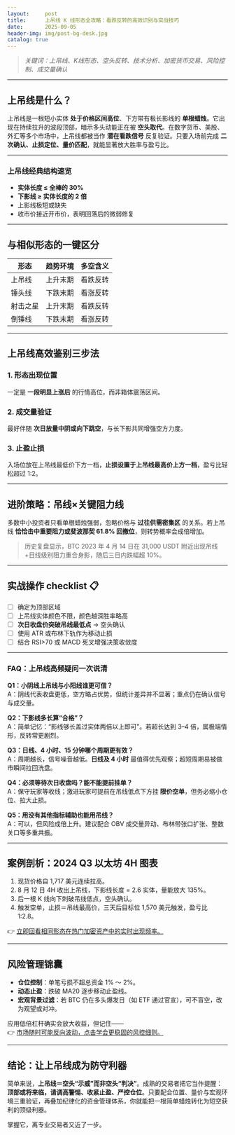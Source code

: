 ```yaml
---
layout:     post
title:      上吊线 K 线形态全攻略：看跌反转的高效识别与实战技巧
date:       2025-09-05
header-img: img/post-bg-desk.jpg
catalog: true
---
```


> *关键词：上吊线、K线形态、空头反转、技术分析、加密货币交易、风险控制、成交量确认*

---

## 上吊线是什么？

上吊线是一根短小实体 **处于价格区间高位**、下方带有极长影线的 **单根蜡烛**。它出现在持续拉升的波段顶部，暗示多头动能正在被 **空头取代**。在数字货币、美股、外汇等多个市场中，上吊线都被当作 **潜在看跌信号** 反复验证。只要入场前完成 **二次确认、止损定位、量价匹配**，就能显著放大胜率与盈亏比。

---

### 上吊线经典结构速览

- **实体长度 ≤ 全棒的 30%**
- **下影线 ≥ 实体长度的 2 倍**
- 上影线极短或缺失
- 收市价接近开市价，表明回落后的微弱修复

---

## 与相似形态的一键区分

| 形态 | 趋势环境 | 多空含义 |
| --- | --- | --- |
| 上吊线 | 上升末期 | 看跌反转 |
| 锤头线 | 下跌末期 | 看涨反转 |
| 射击之星 | 上升末期 | 看跌反转 |
| 倒锤线 | 下跌末期 | 看涨反转 |

---

## 上吊线高效鉴别三步法

### 1. 形态出现位置  
一定是 **一段明显上涨后** 的行情高位，而非箱体震荡区间。

### 2. 成交量验证  
最好伴随 **次日放量中阴或向下跳空**，与长下影共同增强空方力度。

### 3. 止盈止损  
入场位放在上吊线最低价下方一档，**止损设置于上吊线最高价上方一档**，盈亏比轻松超过 1:2。

---

## 进阶策略：吊线×关键阻力线

多数中小投资者只看单根蜡烛强弱，忽略价格与 **过往供需密集区** 的关系。若上吊线 **恰恰击中重要阻力或斐波那契 61.8% 回撤位**，则转势概率会成倍增加。

> 历史复盘显示，BTC 2023 年 4 月 14 日在 31,000 USDT 附近出现吊线+日线级别阻力重合身影，随后三日内跌幅超 10%。  

---

## 实战操作 checklist 📋

- [ ] 确定为顶部区域  
- [ ] 上吊线实体颜色不限，颜色越深胜率略高  
- [ ] **次日收盘价突破吊线最低点** → 空头确认  
- [ ] 使用 ATR 或布林下轨作为移动止损  
- [ ] 结合 RSI>70 或 MACD 死叉增强决策收敛度

---

### FAQ：上吊线高频疑问一次说清

**Q1：小阴线上吊线与小阳线谁更可信？**  
A：阴线代表收盘更低，空方略占优势，但统计差异并不显著；重点仍在确认信号与成交量。

**Q2：下影线多长算“合格”？**  
A：简单记忆：“影线够长盖过实体两倍以上即可”。若超长达到 3–4 倍，属极端情形，反转常更剧烈。

**Q3：日线、4 小时、15 分钟哪个周期更有效？**  
A：周期越长，信号噪音越低。**日线及 4 小时** 最值得优先观察；超短周期易被做市瞬间拉回洗盘。

**Q4：必须等待次日收盘吗？能不能提前挂单？**  
A：保守玩家等收线；激进玩家可提前在吊线低点下方挂 **限价空单**，但务必缩小仓位、拉大止损。

**Q5：用没有其他指标辅助也能用吊线？**  
A：可以，但风险成倍上升。建议配合 OBV 成交量异动、布林带张口扩张、整数关口等多重共振。

---

## 案例剖析：2024 Q3 以太坊 4H 图表

1. 现货价格自 1,717 美元连续拉高。  
2. 8 月 12 日 4H 收出上吊线，下影线长度 = 2.6 实体，量能放大 135%。  
3. 后一根 K 线向下刺破吊线低点，空头确认。  
4. 触发空单，止损＝吊线最高价，三天后目标位 1,570 美元触发，盈亏比 1:2.8。  

👉 [立即回看相同形态在热门加密资产中的实时出现频率。](https://okxdog.com/)

---

## 风险管理锦囊

- **仓位控制**：单笔亏损不超总资金 1% ～ 2%。  
- **动态止盈**：跌破 MA20 逐步移动止盈线。  
- **宏观背景过滤**：若 BTC 仍在多头爆发日（如 ETF 通过官宣），可不盲空，改为观望或对冲。

应用低倍杠杆确实会放大收益，但记住——  
👉 [市场随时可能反向波动，点击学会更稳固的风控细则。](https://okxdog.com/)

---

## 结论：让上吊线成为防守利器

简单来说，**上吊线＝空头“示威”而非空头“判决”**。成熟的交易者把它当作提醒：**顶部或将来临，请调高警惕、收紧止盈、严控仓位**。只要配合位置、量价与宏观环境三重验证，再叠加纪律化的资金管理体系，你就能把一根简单蜡烛转化为短空获利的顶级利器。

掌握它，离专业交易者又近了一步。